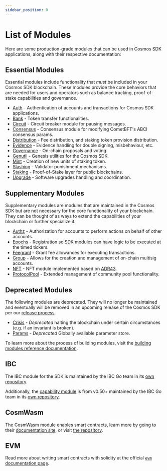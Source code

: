 ```yaml
---
sidebar_position: 0
---
```


# List of Modules

Here are some production-grade modules that can be used in Cosmos SDK applications, along with their respective documentation:

## Essential Modules

Essential modules include functionality that _must_ be included in your Cosmos SDK blockchain.
These modules provide the core behaviors that are needed for users and operators such as balance tracking,
proof-of-stake capabilities and governance.

* [Auth](./auth/README.md) - Authentication of accounts and transactions for Cosmos SDK applications.
* [Bank](./bank/README.md) - Token transfer functionalities.
* [Circuit](./circuit/README.md) - Circuit breaker module for pausing messages.
* [Consensus](./consensus/README.md) - Consensus module for modifying CometBFT's ABCI consensus params.
* [Distribution](./distribution/README.md) - Fee distribution, and staking token provision distribution.
* [Evidence](./evidence/README.md) - Evidence handling for double signing, misbehaviour, etc.
* [Governance](./gov/README.md) - On-chain proposals and voting.
* [Genutil](./genutil/README.md) - Genesis utilities for the Cosmos SDK.
* [Mint](./mint/README.md) - Creation of new units of staking token.
* [Slashing](./slashing/README.md) - Validator punishment mechanisms.
* [Staking](./staking/README.md) - Proof-of-Stake layer for public blockchains.
* [Upgrade](./upgrade/README.md) - Software upgrades handling and coordination.

## Supplementary Modules

Supplementary modules are modules that are maintained in the Cosmos SDK but are not necessary for
the core functionality of your blockchain.  They can be thought of as ways to extend the 
capabilities of your blockchain or further specialize it.

* [Authz](./authz/README.md) - Authorization for accounts to perform actions on behalf of other accounts.
* [Epochs](./epochs/README.md) - Registration so SDK modules can have logic to be executed at the timed tickers.
* [Feegrant](./feegrant/README.md) - Grant fee allowances for executing transactions.
* [Group](./group/README.md) - Allows for the creation and management of on-chain multisig accounts.
* [NFT](./nft/README.md) - NFT module implemented based on [ADR43](https://docs.cosmos.network/main/architecture/adr-043-nft-module.html).
* [ProtocolPool](./protocolpool/README.md) - Extended management of community pool functionality.

## Deprecated Modules

The following modules are deprecated.  They will no longer be maintained and eventually will be removed
in an upcoming release of the Cosmos SDK per our [release process](https://github.com/cosmos/cosmos-sdk/blob/main/RELEASE_PROCESS.md).

* [Crisis](./crisis/README.md) - *Deprecated* halting the blockchain under certain circumstances (e.g. if an invariant is broken).
* [Params](./params/README.md) - *Deprecated* Globally available parameter store.

To learn more about the process of building modules, visit the [building modules reference documentation](https://docs.cosmos.network/main/building-modules/intro).

## IBC

The IBC module for the SDK is maintained by the IBC Go team in its [own repository](https://github.com/cosmos/ibc-go).

Additionally, the [capability module](https://github.com/cosmos/ibc-go/tree/fdd664698d79864f1e00e147f9879e58497b5ef1/modules/capability) is from v0.50+ maintained by the IBC Go team in its [own repository](https://github.com/cosmos/ibc-go/tree/fdd664698d79864f1e00e147f9879e58497b5ef1/modules/capability).

## CosmWasm

The CosmWasm module enables smart contracts, learn more by going to their [documentation site](https://book.cosmwasm.com/), or visit [the repository](https://github.com/CosmWasm/cosmwasm).

## EVM

Read more about writing smart contracts with solidity at the official [`evm` documentation page](https://docs.evmos.org/modules/evm/).
